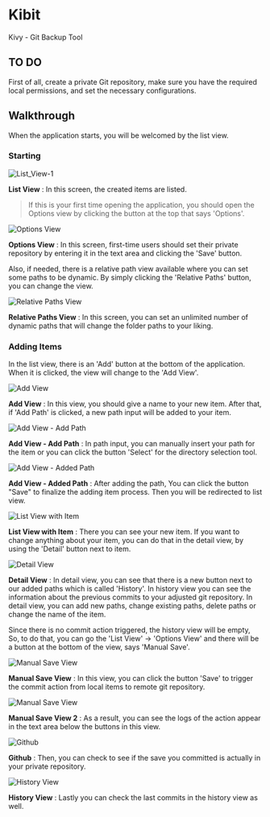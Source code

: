 # Kibit
Kivy - Git Backup Tool

## TO DO
First of all, create a private Git repository, make sure you have the required local permissions, and set the necessary configurations.

## Walkthrough
When the application starts, you will be welcomed by the list view.

### Starting

![List_View-1](ss/list_view.png)

**List View** : In this screen, the created items are listed.

>If this is your first time opening the application, you should open the Options view by clicking the button at the top that says 'Options'.

![Options View](ss/options_view.png)

**Options View** : In this screen, first-time users should set their private repository by entering it in the text area and clicking the 'Save' button.

Also, if needed, there is a relative path view available where you can set some paths to be dynamic. By simply clicking the 'Relative Paths' button, you can change the view.

![Relative Paths View](ss/relative_paths_view.png)

**Relative Paths View** : In this screen, you can set an unlimited number of dynamic paths that will change the folder paths to your liking.

### Adding Items
In the list view, there is an 'Add' button at the bottom of the application. When it is clicked, the view will change to the 'Add View'.

![Add View](ss/add_new_item.png)

**Add View** : 
In this view, you should give a name to your new item. After that, if 'Add Path' is clicked, a new path input will be added to your item.

![Add View - Add Path](ss/add_new_item_adding_path.png)

**Add View - Add Path** : In path input, you can manually insert your path for the item or you can click the button 'Select' for the directory selection tool.

![Add View - Added Path](ss/add_new_item_adding_path2.png)

**Add View - Added Path** : After adding the path, You can click the button "Save" to finalize the adding item process. Then you will be redirected to list view.

![List View with Item](ss/list_view2.png)

**List View with Item** : There you can see your new item. If you want to change anything about your item, you can do that in the detail view, by using the 'Detail' button next to item.

![Detail View](ss/detail_view.png)

**Detail View** : In detail view, you can see that there is a new button next to our added paths which is called 'History'. In history view you can see the information about the previous commits to your adjusted git repository. In detail view, you can add new paths, change existing paths, delete paths or change the name of the item.

Since there is no commit action triggered, the history view will be empty, So, to do that, you can go the 'List View' -> 'Options View' and there will be a button at the bottom of the view, says 'Manual Save'.

![Manual Save View](ss/manual_save_screen.png)

**Manual Save View** : In this view, you can click the button 'Save' to trigger the commit action from local items to remote git repository.

![Manual Save View](ss/manual_save_screen_2.png)

**Manual Save View 2** : 
As a result, you can see the logs of the action appear in the text area below the buttons in this view.

![Github](ss/github.png)

**Github** : Then, you can check to see if the save you committed is actually in your private repository.

![History View](ss/history_view.png)

**History View** : Lastly you can check the last commits in the history view as well.